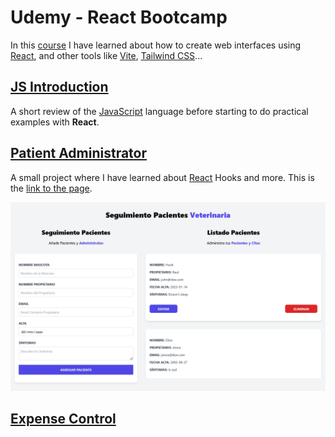 # Udemy - React Bootcamp

In this [course](https://www.udemy.com/course/react-de-principiante-a-experto-creando-mas-de-10-aplicaciones/) I have learned about how to create web interfaces using [React](https://reactjs.org/), and other tools like [Vite](https://vitejs.dev/), [Tailwind CSS](https://tailwindcss.com/)...

## [JS Introduction](./JS%20Introduction/)

A short review of the [JavaScript](https://www.javascript.com/) language before starting to do practical examples with **React**.

## [Patient Administrator](./patient-administrator/)

A small project where I have learned about [React](https://reactjs.org/) Hooks and more. This is the [link to the page](https://patient-administrator.netlify.app/).

![Demo](./patient-administrator/assets/1.png)

## [Expense Control](./expense-control/)

